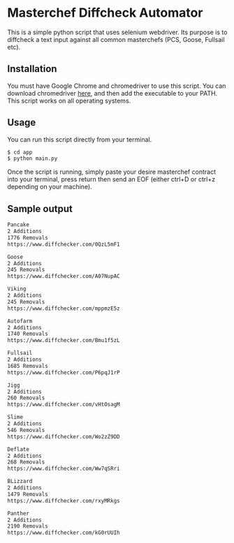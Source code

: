 # Masterchef Diffcheck Automator

This is a simple python script that uses selenium webdriver. Its purpose is to diffcheck a text input against all common masterchefs (PCS, Goose, Fullsail etc).

## Installation

You must have Google Chrome and chromedriver to use this script. You can download chromedriver [here](https://chromedriver.chromium.org/downloads), and then add the executable to your PATH.
This script works on all operating systems.

## Usage

You can run this script directly from your terminal.

```bash
$ cd app
$ python main.py
```
Once the script is running, simply paste your desire masterchef contract into your terminal, press return then send an EOF (either ctrl+D or ctrl+z depending on your machine).

## Sample output

```bash
Pancake 
2 Additions
1776 Removals
https://www.diffchecker.com/0QzL5mF1

Goose 
2 Additions
245 Removals
https://www.diffchecker.com/A07NupAC

Viking 
2 Additions
245 Removals
https://www.diffchecker.com/mppmzE5z

Autofarm 
2 Additions
1740 Removals
https://www.diffchecker.com/Bmu1f5zL

Fullsail 
2 Additions
1685 Removals
https://www.diffchecker.com/P6pqJ1rP

Jigg 
2 Additions
260 Removals
https://www.diffchecker.com/vHtOsagM

Slime 
2 Additions
546 Removals
https://www.diffchecker.com/Wo2zZ9DD

Deflate 
2 Additions
268 Removals
https://www.diffchecker.com/Ww7qSRri

BLizzard 
2 Additions
1479 Removals
https://www.diffchecker.com/rxyMRkgs

Panther 
2 Additions
2190 Removals
https://www.diffchecker.com/kG0rUUIh
```
